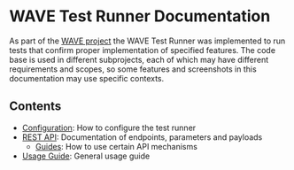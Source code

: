 # WAVE Test Runner Documentation

As part of the [WAVE project](https://cta.tech/Resources/Standards/WAVE-Project)
the WAVE Test Runner was implemented to run tests that confirm proper implementation
of specified features. The code base is used in different subprojects, each of which
may have different requirements and scopes, so some features and screenshots in 
this documentation may use specific contexts.

## Contents

- [Configuration](./config.md): How to configure the test runner
- [REST API](./rest-api/README.md): Documentation of endpoints, parameters and payloads
  - [Guides](./rest-api/guides/README.md): How to use certain API mechanisms
- [Usage Guide](./usage/usage.md): General usage guide
